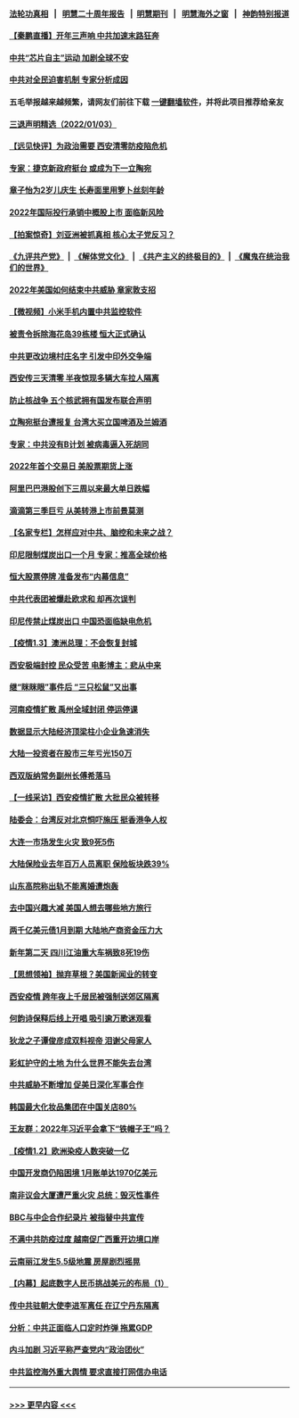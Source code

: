 #### [法轮功真相](https://github.com/gfw-breaker/truth/blob/master/README.md?t=0) &nbsp;&nbsp;|&nbsp;&nbsp; [明慧二十周年报告](https://github.com/gfw-breaker/mh-reports/blob/master/README.md?t=0) &nbsp;&nbsp;|&nbsp;&nbsp;[明慧期刊](https://github.com/gfw-breaker/mh-qikan) &nbsp;&nbsp;|&nbsp;&nbsp; [明慧海外之窗](https://github.com/gfw-breaker/mh-news/blob/master/README.md?t=0) &nbsp;&nbsp;|&nbsp;&nbsp; [神韵特别报道](https://github.com/gfw-breaker/mh-news/blob/master/shenyun.md?t=0)
#### [【秦鹏直播】开年三声响 中共加速末路狂奔](../pages/nsc413/n13479807.md?t=01041100) 
#### [中共“芯片自主”运动 加剧全球不安](../pages/nsc413/n13479938.md?t=01041100) 
#### [中共对全民迫害机制 专家分析成因](../pages/nsc413/n13479680.md?t=01041100) 
#### 五毛举报越来越频繁，请网友们前往下载 [一键翻墙软件](https://github.com/gfw-breaker/ssr-accounts)，并将此项目推荐给亲友
#### [三退声明精选（2022/01/03）](../pages/nsc413/n13479904.md?t=01041100) 
#### [【远见快评】为政治需要 西安清零防疫陷危机](../pages/nsc413/n13479781.md?t=01041100) 
#### [专家：捷克新政府挺台 或成为下一立陶宛](../pages/nsc413/n13479422.md?t=01041100) 
#### [章子怡为2岁儿庆生 长寿面里用箩卜丝刻年龄](../pages/nsc413/n13479382.md?t=01041100) 
#### [2022年国际投行承销中概股上市 面临新风险](../pages/nsc413/n13479715.md?t=01041100) 
#### [【拍案惊奇】刘亚洲被抓真相 核心太子党反习？](../pages/nsc413/n13479044.md?t=01041100) 
#### [《九评共产党》](https://github.com/begood0513/9ping.md/blob/master/README.md) &nbsp;|&nbsp; [《解体党文化》](../../../../jtdwh.md/blob/master/README.md)  &nbsp;|&nbsp; [《共产主义的终极目的》](../../../../gczydzjmd.md/blob/master/README.md) &nbsp;|&nbsp; [《魔鬼在统治我们的世界》](../../../../mgztzwmdsj.md/blob/master/README.md) 
#### [2022年美国如何结束中共威胁 章家敦支招](../pages/nsc413/n13479552.md?t=01041100) 
#### [【微视频】小米手机内置中共监控软件](../pages/nsc413/n13479035.md?t=01041100) 
#### [被责令拆除海花岛39栋楼 恒大正式确认](../pages/nsc413/n13479534.md?t=01041100) 
#### [中共更改边境村庄名字 引发中印外交争端](../pages/nsc413/n13479106.md?t=01041100) 
#### [西安传三天清零 半夜惊现多辆大车拉人隔离](../pages/nsc413/n13479380.md?t=01041100) 
#### [防止核战争 五个核武拥有国发布联合声明](../pages/nsc413/n13479379.md?t=01041100) 
#### [立陶宛挺台遭报复 台湾大买立国啤酒及兰姆酒](../pages/nsc413/n13478518.md?t=01041100) 
#### [专家：中共没有B计划 被病毒逼入死胡同](../pages/nsc413/n13479316.md?t=01041100) 
#### [2022年首个交易日 美股票期货上涨](../pages/nsc413/n13479145.md?t=01041100) 
#### [阿里巴巴港股创下三周以来最大单日跌幅](../pages/nsc413/n13479325.md?t=01041100) 
#### [滴滴第三季巨亏 从美转港上市前景莫测](../pages/nsc413/n13477015.md?t=01041100) 
#### [【名家专栏】怎样应对中共、脑控和未来之战？](../pages/nsc413/n13478963.md?t=01041100) 
#### [印尼限制煤炭出口一个月 专家：推高全球价格](../pages/nsc413/n13479186.md?t=01041100) 
#### [恒大股票停牌 准备发布“内幕信息”](../pages/nsc413/n13478782.md?t=01041100) 
#### [中共代表团被爆赴欧求和 却再次误判](../pages/nsc413/n13479045.md?t=01041100) 
#### [印尼传禁止煤炭出口 中国恐面临缺电危机](../pages/nsc413/n13478673.md?t=01041100) 
#### [【疫情1.3】澳洲总理：不会恢复封城](../pages/nsc413/n13478482.md?t=01041100) 
#### [西安极端封控 民众受苦 电影博主：悲从中来](../pages/nsc413/n13477967.md?t=01041100) 
#### [继“眯眯眼”事件后 “三只松鼠”又出事](../pages/nsc413/n13478546.md?t=01041100) 
#### [河南疫情扩散 禹州全域封闭 停运停课](../pages/nsc413/n13478417.md?t=01041100) 
#### [数据显示大陆经济顶梁柱小企业急速消失](../pages/nsc413/n13478440.md?t=01041100) 
#### [大陆一投资者在股市三年亏光150万](../pages/nsc413/n13478212.md?t=01041100) 
#### [西双版纳常务副州长傅希落马](../pages/nsc413/n13478340.md?t=01041100) 
#### [【一线采访】西安疫情扩散 大批民众被转移](../pages/nsc413/n13478252.md?t=01041100) 
#### [陆委会：台湾反对北京恫吓施压 挺香港争人权](../pages/nsc413/n13477791.md?t=01041100) 
#### [大连一市场发生火灾 致9死5伤](../pages/nsc413/n13478119.md?t=01041100) 
#### [大陆保险业去年百万人员离职 保险板块跌39%](../pages/nsc413/n13477661.md?t=01041100) 
#### [山东高院称出轨不能离婚遭炮轰](../pages/nsc413/n13477637.md?t=01041100) 
#### [去中国兴趣大减 美国人想去哪些地方旅行](../pages/nsc413/n13475690.md?t=01041100) 
#### [两千亿美元债1月到期 大陆地产商资金压力大](../pages/nsc413/n13477532.md?t=01041100) 
#### [新年第二天 四川江油重大车祸致8死19伤](../pages/nsc413/n13477580.md?t=01041100) 
#### [【思想领袖】抛弃草根？美国新闻业的转变](../pages/nsc413/n13437425.md?t=01041100) 
#### [西安疫情 跨年夜上千居民被强制送郊区隔离](../pages/nsc413/n13477327.md?t=01041100) 
#### [何韵诗保释后线上开唱 吸引逾万歌迷观看](../pages/nsc413/n13476968.md?t=01041100) 
#### [狄龙之子谭俊彦成双料视帝 泪谢父母家人](../pages/nsc413/n13477271.md?t=01041100) 
#### [彩虹护守的土地 为什么世界不能失去台湾](../pages/nsc413/n13476849.md?t=01041100) 
#### [中共威胁不断增加 促美日深化军事合作](../pages/nsc413/n13477199.md?t=01041100) 
#### [韩国最大化妆品集团在中国关店80%](../pages/nsc413/n13477140.md?t=01041100) 
#### [王友群：2022年习近平会拿下“铁帽子王”吗？](../pages/nsc413/n13473211.md?t=01041100) 
#### [【疫情1.2】欧洲染疫人数突破一亿](../pages/nsc413/n13476619.md?t=01041100) 
#### [中国开发商仍陷困境 1月账单达1970亿美元](../pages/nsc413/n13476981.md?t=01041100) 
#### [南非议会大厦遭严重火灾 总统：毁灭性事件](../pages/nsc413/n13476951.md?t=01041100) 
#### [BBC与中企合作纪录片 被指替中共宣传](../pages/nsc413/n13476937.md?t=01041100) 
#### [不满中共防疫过度 越南促广西重开边境口岸](../pages/nsc413/n13476789.md?t=01041100) 
#### [云南丽江发生5.5级地震 房屋剧烈摇晃](../pages/nsc413/n13476632.md?t=01041100) 
#### [【内幕】起底数字人民币挑战美元的布局（1）](../pages/nsc413/n13440376.md?t=01041100) 
#### [传中共驻朝大使李进军离任 在辽宁丹东隔离](../pages/nsc413/n13475906.md?t=01041100) 
#### [分析：中共正面临人口定时炸弹 拖累GDP](../pages/nsc413/n13465893.md?t=01041100) 
#### [内斗加剧 习近平称严查党内“政治团伙”](../pages/nsc413/n13475996.md?t=01041100) 
#### [中共监控海外重大舆情 要求直接打网信办电话](../pages/nsc413/n13475177.md?t=01041100) 

----
#### [ >>> 更早内容 <<< ](../indexes/nsc413-earlier.md)
